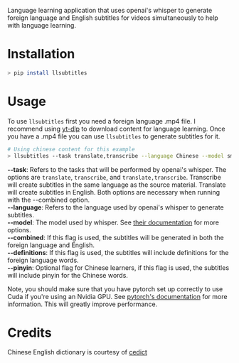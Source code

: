 Language learning application that uses openai's whisper to generate foreign language and English subtitles for videos simultaneously to help with language learning.

# Installation

```bash
> pip install llsubtitles
```

# Usage

To use `llsubtitles` first you need a foreign language .mp4 file. I recommend using [yt-dlp](https://github.com/yt-dlp/yt-dlp) to download content for language learning. Once you have a .mp4 file you can use `llsubtitles` to generate subtitles for it.

```bash
# Using chinese content for this example
> llsubtitles --task translate,transcribe --language Chinese --model small --combined --definitions --pinyin example.mp4
```
**--task**: Refers to the tasks that will be performed by openai's whisper. The options are `translate`, `transcribe`, and `translate,transcribe`. Transcribe will create subtitles in the same language as the source material. Translate will create subtitles in English. Both options are necessary when running with the --combined option.<br>
**--language**: Refers to the language used by openai's whisper to generate subtitles.<br>
**--model**: The model used by whisper. See [their documentation](https://github.com/openai/whisper) for more options.<br>
**--combined**: If this flag is used, the subtitles will be generated in both the foreign language and English.<br>
**--definitions**: If this flag is used, the subtitles will include definitions for the foreign language words.<br>
**--pinyin**: Optional flag for Chinese learners, if this flag is used, the subtitles will include pinyin for the Chinese words.

Note, you should make sure that you have pytorch set up correctly to use Cuda if you're using an Nvidia GPU. See [pytorch's documentation](https://pytorch.org/get-started/locally/) for more information. This will greatly improve performance.

# Credits
Chinese English dictionary is courtesy of [cedict](https://www.mdbg.net/chinese/dictionary?page=cedict)